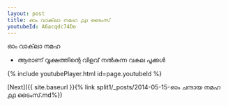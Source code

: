 ```yaml
---
layout: post
title: ഓം വാക്‌ലാ നമഹ ൧൧ ടൈംസ്
youtubeId: A6acqdc74Do
---
```

 
 
 ഓം വാക്‌ലാ നമഹ 
 
 -  ആരാണ് വൃക്ഷത്തിന്റെ വിളവ് നൽകുന്ന വകുല പൂക്കൾ 
 
  
 
  
 
 
 
 
 
 


{% include youtubePlayer.html id=page.youtubeId %}
 
[Next]({{ site.baseurl }}{% link  split1/_posts/2014-05-15-ഓം ചന്ദായ നമഹ ൧൧ ടൈംസ്.md%})
 

